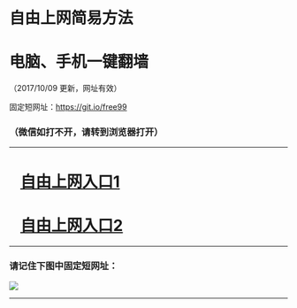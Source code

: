 ﻿# 自由上网简易方法

# 电脑、手机一键翻墙

（2017/10/09 更新，网址有效）

固定短网址：https://git.io/free99

### （微信如打不开，请转到浏览器打开）


***





# &nbsp;&nbsp; <a href="http://ft531915633.fwq-tz-1001.info/fwqtz01.html?t=100900125050 " target="_blank">自由上网入口1</a>
# &nbsp;&nbsp; <a href="http://ft15926913.fwq-tz-1002.info/fwqtz02.html?t=100900111449 " target="_blank">自由上网入口2</a>
***

### 请记住下图中固定短网址：

<img src="https://s3-us-west-2.amazonaws.com/fwq-1001/yjfq-20170905okok.png" /> 


***

